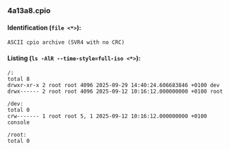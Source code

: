 ### 4a13a8.cpio
#### Identification (`file <*>`):
```
ASCII cpio archive (SVR4 with no CRC)
```
#### Listing (`ls -AlR --time-style=full-iso <*>`):
```
/:
total 8
drwxr-xr-x 2 root root 4096 2025-09-29 14:40:24.606683846 +0100 dev
drwx------ 2 root root 4096 2025-09-12 10:16:12.000000000 +0100 root

/dev:
total 0
crw------- 1 root root 5, 1 2025-09-12 10:16:12.000000000 +0100 console

/root:
total 0
```

